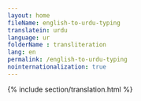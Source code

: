 ```yaml
--- 
layout: home 
fileName: english-to-urdu-typing
translatein: urdu
language: ur
folderName : transliteration
lang: en
permalink: /english-to-urdu-typing
nointernationalization: true
---
```

{% include section/translation.html %}